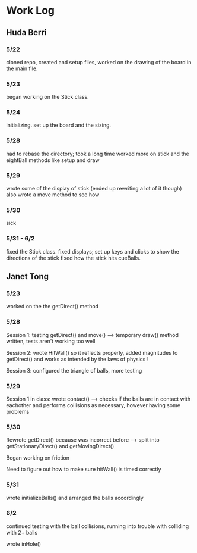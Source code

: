 # Work Log

## Huda Berri

### 5/22

cloned repo, created and setup files, worked on the drawing of the board in the main file.

### 5/23

began working on the Stick class. 

### 5/24
initializing. set up the board and the sizing.

### 5/28
had to rebase the directory; took a long time
worked more on stick and the eightBall methods like setup and draw

### 5/29
wrote some of the display of stick (ended up rewriting a lot of it though)
also wrote a move method to see how

### 5/30 
sick

### 5/31 - 6/2
fixed the Stick class.
  fixed displays; set up keys and clicks to show the directions of the stick
  fixed how the stick hits cueBalls.


## Janet Tong

### 5/23 

worked on the the getDirect() method

### 5/28

Session 1: testing getDirect() and move() --> temporary draw() method 
written, tests aren't working too well 

Session 2: wrote HitWall() so it reflects properly, added magnitudes to 
getDirect() and works as intended by the laws of physics ! 

Session 3: configured the triangle of balls, more testing 

### 5/29 

Session 1 in class: wrote contact() --> checks if the balls are in contact 
with eachother and performs collisions as necessary, however having some 
problems 


### 5/30 

Rewrote getDirect() because was incorrect before --> split into getStationaryDirect() and 
getMovingDirect() 

Began working on friction 

Need to figure out how to make sure hitWall() is timed correctly 

### 5/31 

wrote initializeBalls() and arranged the balls accordingly 

### 6/2 

continued testing with the ball collisions, running into trouble with colliding with 2+ balls 

wrote inHole() 
